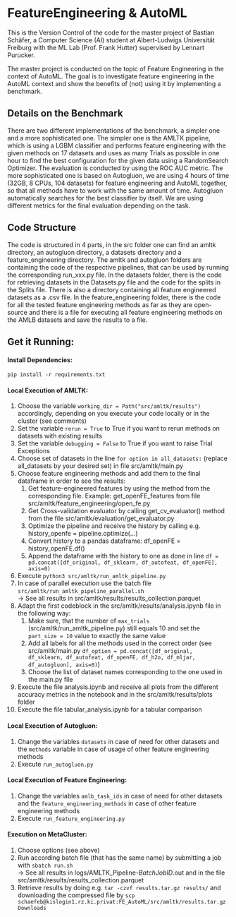# FeatureEngineering & AutoML
This is the Version Control of the code for the master project of Bastian Schäfer, a Computer Science (AI) student at Albert-Ludwigs Universität Freiburg with the ML Lab (Prof. Frank Hutter) supervised by Lennart Purucker.

The master project is conducted on the topic of Feature Engineering in the context of AutoML. The goal is to investigate feature engineering in the AutoML context and show the benefits of (not) using it by implementing a benchmark.


## Details on the Benchmark
There are two different implementations of the benchmark, a simpler one and a more sophisticated one.
The simpler one is the AMLTK pipeline, which is using a LGBM classifier and performs feature engineering with the given methods on 17 datasets and uses as many Trials as possible in one hour to find the best configuration for the given data using a RandomSearch Optimizer. The evaluation is conducted by using the ROC AUC metric.
The more sophisticated one is based on Autogluon, we are using 4 hours of time (32GB, 8 CPUs, 104 datasets) for feature engineering and AutoML together, so that all methods have to work with the same amount of time. Autogluon automatically searches for the best classifier by itself. We are using different metrics for the final evaluation depending on the task.


## Code Structure
The code is structured in 4 parts, in the src folder one can find an amltk directory, an autogluon directory, a datasets directory and a feature_engineering directory.
The amltk and autogluon folders are containing the code of the respective pipelines, that can be used by running the corresponding run_xxx.py file.
In the datasets folder, there is the code for retrieving datasets in the Datasets.py file and the code for the splits in the Splits file. There is also a directory containing all feature engineered datasets as a .csv file.
In the feature_engineering folder, there is the code for all the tested feature engineering methods as far as they are open-source and there is a file for executing all feature engineering methods on the AMLB datasets and save the results to a file.


## Get it Running:
#### Install Dependencies:
`pip install -r requirements.txt`

#### Local Execution of AMLTK:
1. Choose the variable `working_dir = Path("src/amltk/results")` accordingly, depending on you execute your code locally or in the cluster (see comments)
2. Set the variable `rerun = True` to True if you want to rerun methods on datasets with existing results
3. Set the variable `debugging = False` to True if you want to raise Trial Exceptions
4. Choose set of datasets in the line `for option in all_datasets:` (replace all_datasets by your desired set) in file src/amltk/main.py
5. Choose feature engineering methods and add them to the final dataframe in order to see the results:
   1. Get feature-engineered features by using the method from the corresponding file. Example: get_openFE_features from file src/amltk/feature_engineering/open_fe.py
   2. Get Cross-validation evaluator by calling get_cv_evaluator() method from the file src/amltk/evaluation/get_evaluator.py
   3. Optimize the pipeline and receive the history by calling e.g. history_openfe = pipeline.optimize(...)
   4. Convert history to a pandas dataframe: df_openFE = history_openFE.df()
   5. Append the dataframe with the history to one as done in line `df = pd.concat([df_original, df_sklearn, df_autofeat, df_openFE], axis=0)`
6. Execute `python3 src/amltk/run_amltk_pipeline.py`
7. In case of parallel execution use the batch file `src/amltk/run_amltk_pipeline_parallel.sh`
<br>&rarr; See all results in src/amltk/results/results_collection.parquet 
8. Adapt the first codeblock in the src/amltk/results/analysis.ipynb file in the following way:
   1. Make sure, that the number of `max_trials` (src/amltk/run_amltk_pipeline.py) still equals 10 and set the `part_size = 10` value to exactly the same value
   2. Add all labels for all the methods used in the correct order (see src/amltk/main.py `df_option = pd.concat([df_original, df_sklearn, df_autofeat, df_openFE, df_h2o, df_mljar, df_autogluon], axis=0)`)
   3. Choose the list of dataset names corresponding to the one used in the main.py file 
9. Execute the file analysis.ipynb and receive all plots from the different accuracy metrics in the notebook and in the src/amltk/results/plots folder
10. Execute the file tabular_analysis.ipynb for a tabular comparison

#### Local Execution of Autogluon:
1. Change the variables `datasets` in case of need for other datasets and the `methods` variable in case of usage of other feature engineering methods
2. Execute `run_autogluon.py`


#### Local Execution of Feature Engineering:
1. Change the variables `amlb_task_ids` in case of need for other datasets and the `feature_engineering_methods` in case of other feature engineering methods
2. Execute `run_feature_engineering.py`

#### Execution on MetaCluster:
1. Choose options (see above)
2. Run according batch file (that has the same name) by submitting a job with `sbatch run.sh`
<br>&rarr; See all results in logs/AMLTK_Pipeline-_BatchJobID_.out and in the file src/amltk/results/results_collection.parquet
3. Retrieve results by doing e.g. `tar -czvf results.tar.gz results/` and downloading the compressed file by `scp schaefeb@kislogin1.rz.ki.privat:FE_AutoML/src/amltk/results.tar.gz Downloads`

